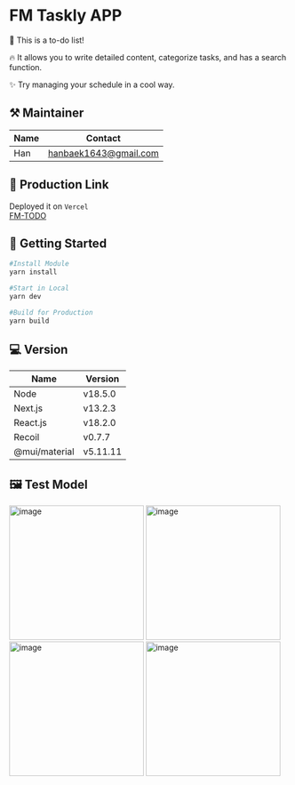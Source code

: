 # FM Taskly APP

📝 This is a to-do list!

🔥 It allows you to write detailed content, categorize tasks, and has a search function.

✨ Try managing your schedule in a cool way.

## ⚒ Maintainer

| Name | Contact               |
| ---- | --------------------- |
| Han  | hanbaek1643@gmail.com |

## 🔗 Production Link

Deployed it on `Vercel`<br/>
[FM-TODO](https://fm-project.vercel.app/)

## 🚀 Getting Started

```bash
#Install Module
yarn install

#Start in Local
yarn dev

#Build for Production
yarn build
```

## 💻 Version

| Name          | Version  |
| ------------- | -------- |
| Node          | v18.5.0  |
| Next.js       | v13.2.3  |
| React.js      | v18.2.0  |
| Recoil        | v0.7.7   |
| @mui/material | v5.11.11 |

## 🖼 Test Model
<div>
<img width="242" alt="image" src="https://user-images.githubusercontent.com/78290030/222966797-bd397b9c-3be6-468b-b51e-3b9974eee4e1.png">
<img width="242" alt="image" src="https://user-images.githubusercontent.com/78290030/222962215-4d8cdc39-1ca3-4887-a97d-5240f54d4851.png">
<img width="242" alt="image" src="https://user-images.githubusercontent.com/78290030/222962532-4bd9b095-60de-489c-9894-53276cd15f8e.png">
<img width="242" alt="image" src="https://user-images.githubusercontent.com/78290030/222966854-1b36c6ba-f07f-40c7-9699-ed552058c557.png">
</div>




